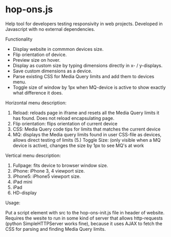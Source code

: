hop-ons.js
==========
Help tool for developers testing responsivity in web projects.
Developed in Javascript with no external dependencies.


Functionality

- Display website in commmon devices size.
- Flip orientation of device.
- Preview size on hover.
- Display as custom size by typing dimensions directly in x- / y-displays.
- Save custom dimensions as a device.
- Parse existing CSS for Media Query limits and add them to devices menu.
- Toggle size of window by 1px when MQ-device is active to show exactly what difference it does.


Horizontal menu description:

1. Reload: reloads page in iframe and resets all the Media Query limits it has found. Does not reload encapsulating page.
2. Flip orientation: flips orientation of current device
3. CSS: Media Query code tips for limits that matches the current device
4. MQ: displays the Media query limits found in user CSS-file as devices, allows direct testing of limits
(5.) Toggle Size: (only visible when a MQ device is active), changes the size by 1px to see MQ's at work


Vertical menu description:

1. Fullpage: fits device to browser window size.
2. iPhone: iPhone 3, 4 viewport size.
3. iPhone5: iPhone5 viewport size.
4. iPad mini
5. iPad
6. HD-display


Usage:

Put a script element with src to the hop-ons-init.js file in header of website.
Requires the wesite to run in some kind of server that allows http-requests (python SimpleHTTPServer works fine), because it uses AJAX to fetch the CSS for parsing and finding Media Query limits.
